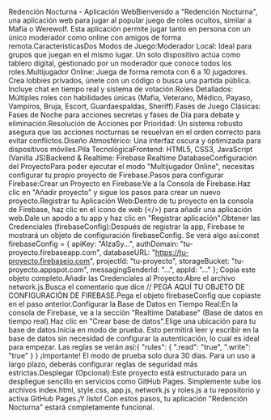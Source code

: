 Redención Nocturna - Aplicación WebBienvenido a "Redención Nocturna", una aplicación web para jugar al popular juego de roles ocultos, similar a Mafia o Werewolf. Esta aplicación permite jugar tanto en persona con un único moderador como online con amigos de forma remota.CaracterísticasDos Modos de Juego:Moderador Local: Ideal para grupos que juegan en el mismo lugar. Un solo dispositivo actúa como tablero digital, gestionado por un moderador que conoce todos los roles.Multijugador Online: Juega de forma remota con 6 a 10 jugadores. Crea lobbies privados, únete con un código o busca una partida pública. Incluye chat en tiempo real y sistema de votación.Roles Detallados: Múltiples roles con habilidades únicas (Mafia, Veterano, Médico, Payaso, Vampiros, Bruja, Escort, Guardaespaldas, Sheriff).Fases de Juego Clásicas: Fases de Noche para acciones secretas y fases de Día para debate y eliminación.Resolución de Acciones por Prioridad: Un sistema robusto asegura que las acciones nocturnas se resuelvan en el orden correcto para evitar conflictos.Diseño Atmosférico: Una interfaz oscura y optimizada para dispositivos móviles.Pila TecnológicaFrontend: HTML5, CSS3, JavaScript (Vanilla JS)Backend & Realtime: Firebase Realtime DatabaseConfiguración del ProyectoPara poder ejecutar el modo "Multijugador Online", necesitas configurar tu propio proyecto de Firebase.Pasos para configurar Firebase:Crear un Proyecto en Firebase:Ve a la Consola de Firebase.Haz clic en "Añadir proyecto" y sigue los pasos para crear un nuevo proyecto.Registrar tu Aplicación Web:Dentro de tu proyecto en la consola de Firebase, haz clic en el icono de web (</>) para añadir una aplicación web.Dale un apodo a tu app y haz clic en "Registrar aplicación".Obtener las Credenciales (firebaseConfig):Después de registrar la app, Firebase te mostrará un objeto de configuración firebaseConfig. Se verá algo así:const firebaseConfig = {
  apiKey: "AIzaSy...",
  authDomain: "tu-proyecto.firebaseapp.com",
  databaseURL: "https://tu-proyecto.firebaseio.com",
  projectId: "tu-proyecto",
  storageBucket: "tu-proyecto.appspot.com",
  messagingSenderId: "...",
  appId: "..."
};
Copia este objeto completo.Añadir las Credenciales al Proyecto:Abre el archivo network.js.Busca el comentario que dice // PEGA AQUÍ TU OBJETO DE CONFIGURACIÓN DE FIREBASE.Pega el objeto firebaseConfig que copiaste en el paso anterior.Configurar la Base de Datos en Tiempo Real:En la consola de Firebase, ve a la sección "Realtime Database" (Base de datos en tiempo real).Haz clic en "Crear base de datos".Elige una ubicación para tu base de datos.Inicia en modo de prueba. Esto permitirá leer y escribir en la base de datos sin necesidad de configurar la autenticación, lo cual es ideal para empezar. Las reglas se verán así:{
  "rules": {
    ".read": "true",
    ".write": "true"
  }
}
¡Importante! El modo de prueba solo dura 30 días. Para un uso a largo plazo, deberás configurar reglas de seguridad más estrictas.Desplegar (Opcional):Este proyecto está estructurado para un despliegue sencillo en servicios como GitHub Pages. Simplemente sube los archivos index.html, style.css, app.js, network.js y roles.js a tu repositorio y activa GitHub Pages.¡Y listo! Con estos pasos, tu aplicación "Redención Nocturna" estará completamente funcional.